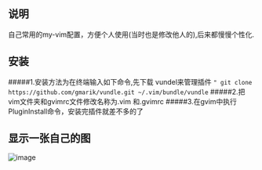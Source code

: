 ## 说明  
自己常用的my-vim配置，方便个人使用(当时也是修改他人的),后来都慢慢个性化.

## 安装
#####1.安装方法为在终端输入如下命令,先下载 vundel来管理插件 
`" git clone https://github.com/gmarik/vundle.git ~/.vim/bundle/vundle`
#####2.把vim文件夹和gvimrc文件修改名称为.vim 和.gvimrc
#####3.在gvim中执行PluginInstall命令，安装完插件就差不多的了

## 显示一张自己的图
 ![image](https://github.com/switchII/my-vim/master/vim-screenshot.png)
